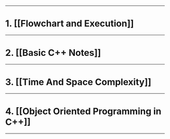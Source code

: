 
---

# 1. [[Flowchart and Execution]]


---

# 2.  [[Basic C++ Notes]]


---

# 3. [[Time And Space Complexity]]


---

# 4. [[Object Oriented Programming in C++]]


---

